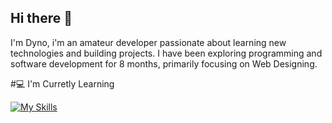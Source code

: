 ## Hi there 👋

I'm Dyno, i'm an amateur developer passionate about learning new technologies and building projects. I have been exploring programming and software development for 8 months, primarily focusing on Web Designing.

#💻 I'm Curretly Learning


[![My Skills](https://skillicons.dev/icons?i=html,css,robloxstudio,vscode,ps)](https://skillicons.dev)
